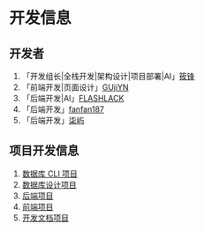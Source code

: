 # 开发信息

## 开发者

1. 「开发组长|全栈开发|架构设计|项目部署|AI」[筱锋](https://github.com/XiaoLFeng)
2. 「前端开发|页面设计」[GUjiYN](https://github.com/GUjiYN)
3. 「后端开发|AI」[FLASHLACK](https://github.com/FLASHLACK1314)
4. 「后端开发」[fanfan187](https://github.com/fanfan187)
5. 「后端开发」[柒屿](https://github.com/qiyu-yzh)



## 项目开发信息

1. [数据库 CLI 项目](https://github.com/class-scheduling-system/table-install-cli)
2. [数据库设计项目](https://github.com/class-scheduling-system/database-design)
3. [后端项目](https://github.com/class-scheduling-system/class-scheduling)
4. [前端项目](https://github.com/class-scheduling-system/class-scheduling-web)
5. [开发文档项目](https://github.com/class-scheduling-system/develop-document)
